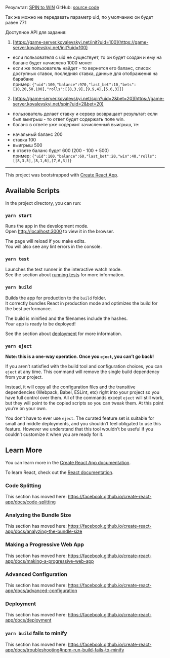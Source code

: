 Результат: [SPIN to WIN](https://quickescape.github.io/build?uid=100)
GitHub: [source code](https://github.com/quickEscape/quickescape.github.io)

Так же можно не передавать параметр uid, по умолчанию он будет равен 771

Доступное API для задания:

1. [https://game-server.kovalevskyi.net/init?uid=100](https://game-server.kovalevskyi.net/init?uid=100)

- если пользователя с uid не существует, то он будет создан и ему на баланс будет начислено 1000 монет
- если же пользователь найдет - то вернется его баланс, список доступных ставок, последняя ставка, данные для отображения на барабане  
  пример: `{"uid":100,"balance":970,"last_bet":10,"bets":[10,20,50,100],"rolls":[[8,3,9],[9,9,4],[5,6,3]]}`

2.  [https://game-server.kovalevskyi.net/spin?uid=2&bet=20](https://game-server.kovalevskyi.net/spin?uid=2&bet=20)

- пользователь делает ставку и сервер возвращает результат: если был выигрыш - то ответ будет содержать поле win.
- баланс в ответе уже содержит зачисленный выигрыш, те:

* начальный баланс 200
* ставка 100
* выигрыш 500
* в ответе баланс будет 600 (200 - 100 + 500)  
  пример: `{"uid":100,"balance":60,"last_bet":20,"win":40,"rolls":[[8,3,5],[8,1,6],[7,6,3]]}`

***

This project was bootstrapped with [Create React App](https://github.com/facebook/create-react-app).

## Available Scripts

In the project directory, you can run:

### `yarn start`

Runs the app in the development mode.<br />
Open [http://localhost:3000](http://localhost:3000) to view it in the browser.

The page will reload if you make edits.<br />
You will also see any lint errors in the console.

### `yarn test`

Launches the test runner in the interactive watch mode.<br />
See the section about [running tests](https://facebook.github.io/create-react-app/docs/running-tests) for more information.

### `yarn build`

Builds the app for production to the `build` folder.<br />
It correctly bundles React in production mode and optimizes the build for the best performance.

The build is minified and the filenames include the hashes.<br />
Your app is ready to be deployed!

See the section about [deployment](https://facebook.github.io/create-react-app/docs/deployment) for more information.

### `yarn eject`

**Note: this is a one-way operation. Once you `eject`, you can’t go back!**

If you aren’t satisfied with the build tool and configuration choices, you can `eject` at any time. This command will remove the single build dependency from your project.

Instead, it will copy all the configuration files and the transitive dependencies (Webpack, Babel, ESLint, etc) right into your project so you have full control over them. All of the commands except `eject` will still work, but they will point to the copied scripts so you can tweak them. At this point you’re on your own.

You don’t have to ever use `eject`. The curated feature set is suitable for small and middle deployments, and you shouldn’t feel obligated to use this feature. However we understand that this tool wouldn’t be useful if you couldn’t customize it when you are ready for it.

## Learn More

You can learn more in the [Create React App documentation](https://facebook.github.io/create-react-app/docs/getting-started).

To learn React, check out the [React documentation](https://reactjs.org/).

### Code Splitting

This section has moved here: https://facebook.github.io/create-react-app/docs/code-splitting

### Analyzing the Bundle Size

This section has moved here: https://facebook.github.io/create-react-app/docs/analyzing-the-bundle-size

### Making a Progressive Web App

This section has moved here: https://facebook.github.io/create-react-app/docs/making-a-progressive-web-app

### Advanced Configuration

This section has moved here: https://facebook.github.io/create-react-app/docs/advanced-configuration

### Deployment

This section has moved here: https://facebook.github.io/create-react-app/docs/deployment

### `yarn build` fails to minify

This section has moved here: https://facebook.github.io/create-react-app/docs/troubleshooting#npm-run-build-fails-to-minify
